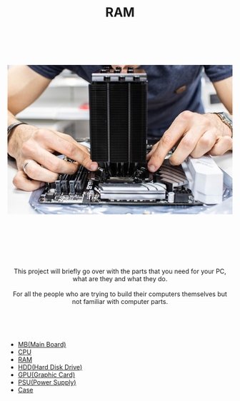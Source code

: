 <h1 align="center">RAM</h1>




<br><br><br><br><p align="center">![alt text](PCMain.jpg)</p>



<p align="center"> <br><br><br><br><br><br>This project will briefly go over with the parts that you need for your PC, what are they and what they do.<br> 
<br>For all the people who are trying to build their computers themselves but not familiar with computer parts.</p>

<br><br><br>
- [MB(Main Board)](https://github.com/jjthd/JjthdFianlProject/blob/main/MB.md)
- [CPU](https://github.com/jjthd/JjthdFianlProject/blob/main/CPU.md)
- [RAM](https://github.com/jjthd/JjthdFianlProject/blob/main/RAM.md)
- [HDD(Hard Disk Drive)](https://github.com/jjthd/JjthdFianlProject/blob/main/HDD.md)
- [GPU(Graphic Card)](https://github.com/jjthd/JjthdFianlProject/blob/main/GPU.md)
- [PSU(Power Supply)](https://github.com/jjthd/JjthdFianlProject/blob/main/PSU.md)
- [Case](https://github.com/jjthd/JjthdFianlProject/blob/main/CASE.md)


